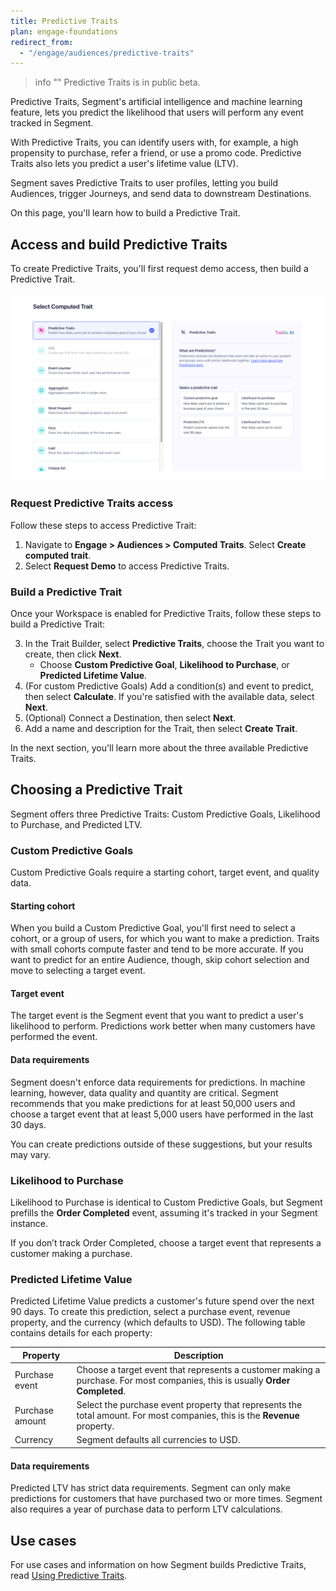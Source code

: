 ```yaml
---
title: Predictive Traits
plan: engage-foundations
redirect_from:
  - "/engage/audiences/predictive-traits"
---
```


> info ""
> Predictive Traits is in public beta.

Predictive Traits, Segment's artificial intelligence and machine learning feature, lets you predict the likelihood that users will perform any event tracked in Segment. 

With Predictive Traits, you can identify users with, for example, a high propensity to purchase, refer a friend, or use a promo code. Predictive Traits also lets you predict a user's lifetime value (LTV).

Segment saves Predictive Traits to user profiles, letting you build Audiences, trigger Journeys, and send data to downstream Destinations.

On this page, you'll learn how to build a Predictive Trait.

## Access and build Predictive Traits

To create Predictive Traits, you'll first request demo access, then build a Predictive Trait.

![The Predictive Trait builder in the Segment UI](../../images/trait_builder.png)


### Request Predictive Traits access

Follow these steps to access Predictive Trait:

1. Navigate to **Engage > Audiences > Computed Traits**. Select **Create computed trait**.
2. Select **Request Demo** to access Predictive Traits.

### Build a Predictive Trait

Once your Workspace is enabled for Predictive Traits, follow these steps to build a Predictive Trait:

3. In the Trait Builder, select **Predictive Traits**, choose the Trait you want to create, then click **Next**.
    - Choose **Custom Predictive Goal**, **Likelihood to Purchase**, or **Predicted Lifetime Value**.
4. (For custom Predictive Goals) Add a condition(s) and event to predict, then select **Calculate**. If you're satisfied with the available data, select **Next**.
5. (Optional) Connect a Destination, then select **Next**.
6. Add a name and description for the Trait, then select **Create Trait**.

In the next section, you'll learn more about the three available Predictive Traits.

## Choosing a Predictive Trait

Segment offers three Predictive Traits: Custom Predictive Goals, Likelihood to Purchase, and Predicted LTV.

### Custom Predictive Goals

Custom Predictive Goals require a starting cohort, target event, and quality data.

#### Starting cohort

When you build a Custom Predictive Goal, you'll first need to select a cohort, or a group of users, for which you want to make a prediction. Traits with small cohorts compute faster and tend to be more accurate. If you want to predict for an entire Audience, though, skip cohort selection and move to selecting a target event.

#### Target event

The target event is the Segment event that you want to predict a user's likelihood to perform. Predictions work better when many customers have performed the event.

#### Data requirements

Segment doesn't enforce data requirements for predictions. In machine learning, however, data quality and quantity are critical. Segment recommends that you make predictions for at least 50,000 users and choose a target event that at least 5,000 users have performed in the last 30 days. 

You can create predictions outside of these suggestions, but your results may vary.

### Likelihood to Purchase

Likelihood to Purchase is identical to Custom Predictive Goals, but Segment prefills the **Order Completed** event, assuming it's tracked in your Segment instance. 

If you don’t track Order Completed, choose a target event that represents a customer making a purchase.

### Predicted Lifetime Value

Predicted Lifetime Value predicts a customer's future spend over the next 90 days. To create this prediction, select a purchase event, revenue property, and the currency (which defaults to USD). The following table contains details for each property:

| Property        | Description                                                                                                                  |
| --------------- | ---------------------------------------------------------------------------------------------------------------------------- |
| Purchase event  | Choose a target event that represents a customer making a purchase. For most companies, this is usually **Order Completed**. |
| Purchase amount | Select the purchase event property that represents the total amount. For most companies, this is the **Revenue** property.   |
| Currency        | Segment defaults all currencies to USD.                                                                                       |

#### Data requirements

Predicted LTV has strict data requirements. Segment can only make predictions for customers that have purchased two or more times. Segment also requires a year of purchase data to perform LTV calculations.

## Use cases

For use cases and information on how Segment builds Predictive Traits, read [Using Predictive Traits](/docs/unify/traits/predictive-traits/using-predictive-traits/).

